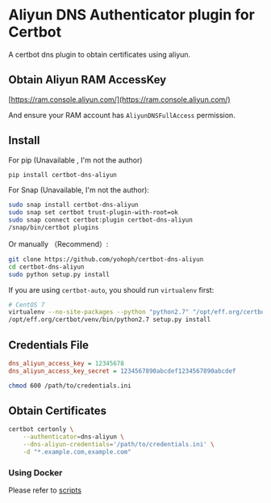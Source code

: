 # Aliyun DNS Authenticator plugin for Certbot

A certbot dns plugin to obtain certificates using aliyun.


## Obtain Aliyun RAM AccessKey
[https://ram.console.aliyun.com/](https://ram.console.aliyun.com/)

And ensure your RAM account has `AliyunDNSFullAccess` permission.

## Install

For pip (Unavailable , I'm not the author)

```bash
pip install certbot-dns-aliyun
```

For Snap (Unavailable, I'm not the author):

```bash
sudo snap install certbot-dns-aliyun
sudo snap set certbot trust-plugin-with-root=ok
sudo snap connect certbot:plugin certbot-dns-aliyun
/snap/bin/certbot plugins
```

Or manually （Recommend）:

```bash
git clone https://github.com/yohoph/certbot-dns-aliyun
cd certbot-dns-aliyun
sudo python setup.py install
```

If you are using `certbot-auto`, you should run `virtualenv` first:

```bash
# CentOS 7
virtualenv --no-site-packages --python "python2.7" "/opt/eff.org/certbot/venv"
/opt/eff.org/certbot/venv/bin/python2.7 setup.py install
```

## Credentials File

```ini
dns_aliyun_access_key = 12345678
dns_aliyun_access_key_secret = 1234567890abcdef1234567890abcdef
```

```bash
chmod 600 /path/to/credentials.ini
```

## Obtain Certificates

```bash
certbot certonly \
    --authenticator=dns-aliyun \
    --dns-aliyun-credentials='/path/to/credentials.ini' \
    -d "*.example.com,example.com"
```

### Using Docker

Please refer to [scripts](./scripts/README.md)
